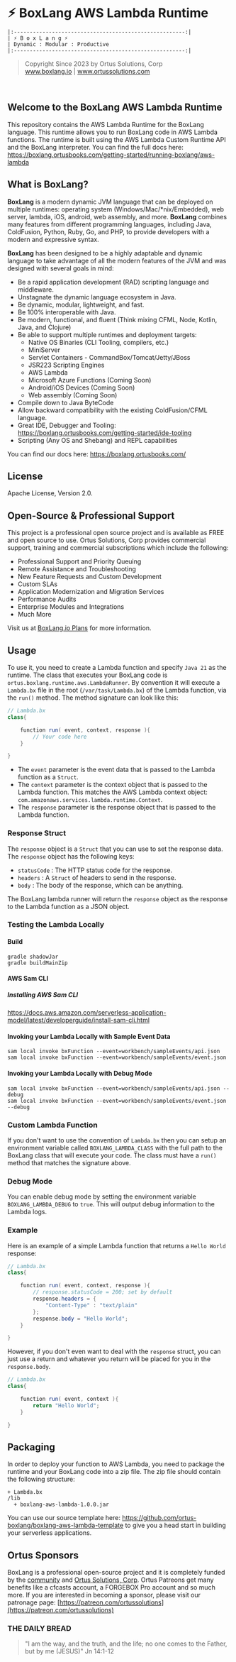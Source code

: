 # ⚡︎ BoxLang AWS Lambda Runtime

```
|:------------------------------------------------------:|
| ⚡︎ B o x L a n g ⚡︎
| Dynamic : Modular : Productive
|:------------------------------------------------------:|
```

<blockquote>
	Copyright Since 2023 by Ortus Solutions, Corp
	<br>
	<a href="https://www.boxlang.io">www.boxlang.io</a> |
	<a href="https://www.ortussolutions.com">www.ortussolutions.com</a>
</blockquote>

<p>&nbsp;</p>

## Welcome to the BoxLang AWS Lambda Runtime

This repository contains the AWS Lambda Runtime for the BoxLang language. This runtime allows you to run BoxLang code in AWS Lambda functions. The runtime is built using the AWS Lambda Custom Runtime API and the BoxLang interpreter.  You can find the full docs here: https://boxlang.ortusbooks.com/getting-started/running-boxlang/aws-lambda

## What is BoxLang?

**BoxLang** is a modern dynamic JVM language that can be deployed on multiple runtimes: operating system (Windows/Mac/*nix/Embedded), web server, lambda, iOS, android, web assembly, and more. **BoxLang** combines many features from different programming languages, including Java, ColdFusion, Python, Ruby, Go, and PHP, to provide developers with a modern and expressive syntax.

**BoxLang** has been designed to be a highly adaptable and dynamic language to take advantage of all the modern features of the JVM and was designed with several goals in mind:

* Be a rapid application development (RAD) scripting language and middleware.
* Unstagnate the dynamic language ecosystem in Java.
* Be dynamic, modular, lightweight, and fast.
* Be 100% interoperable with Java.
* Be modern, functional, and fluent (Think mixing CFML, Node, Kotlin, Java, and Clojure)
* Be able to support multiple runtimes and deployment targets:
  * Native OS Binaries (CLI Tooling, compilers, etc.)
  * MiniServer
  * Servlet Containers - CommandBox/Tomcat/Jetty/JBoss
  * JSR223 Scripting Engines
  * AWS Lambda
  * Microsoft Azure Functions (Coming Soon)
  * Android/iOS Devices (Coming Soon)
  * Web assembly (Coming Soon)
* Compile down to Java ByteCode
* Allow backward compatibility with the existing ColdFusion/CFML language.
* Great IDE, Debugger and Tooling: https://boxlang.ortusbooks.com/getting-started/ide-tooling
* Scripting (Any OS and Shebang) and REPL capabilities

You can find our docs here: https://boxlang.ortusbooks.com/

## License

Apache License, Version 2.0.

## Open-Source & Professional Support

This project is a professional open source project and is available as FREE and open source to use.  Ortus Solutions, Corp provides commercial support, training and commercial subscriptions which include the following:

* Professional Support and Priority Queuing
* Remote Assistance and Troubleshooting
* New Feature Requests and Custom Development
* Custom SLAs
* Application Modernization and Migration Services
* Performance Audits
* Enterprise Modules and Integrations
* Much More

Visit us at [BoxLang.io Plans](https://boxlang.io/plans) for more information.

## Usage

To use it, you need to create a Lambda function and specify `Java 21` as the runtime. The class that executes your BoxLang code is `ortus.boxlang.runtime.aws.LambdaRunner`. By convention it will execute a `Lambda.bx` file in the root (`/var/task/Lambda.bx`) of the Lambda function, via the `run()` method. The method signature can look like this:

```java
// Lambda.bx
class{

	function run( event, context, response ){
		// Your code here
	}

}
```

- The `event` parameter is the event data that is passed to the Lambda function as a `Struct`.
- The `context` parameter is the context object that is passed to the Lambda function. This matches the AWS Lambda context object: `com.amazonaws.services.lambda.runtime.Context`.
- The `response` parameter is the response object that is passed to the Lambda function.

### Response Struct

The `response` object is a `Struct` that you can use to set the response data. The `response` object has the following keys:

- `statusCode` : The HTTP status code for the response.
- `headers` : A `Struct` of headers to send in the response.
- `body` : The body of the response, which can be anything.

The BoxLang lambda runner will return the `response` object as the response to the Lambda function as a JSON object.

### Testing the Lambda Locally

#### Build

```
gradle shadowJar
gradle buildMainZip
```

#### AWS Sam CLI

##### Installing AWS Sam CLI

https://docs.aws.amazon.com/serverless-application-model/latest/developerguide/install-sam-cli.html

#### Invoking your Lambda Locally with Sample Event Data

```
sam local invoke bxFunction --event=workbench/sampleEvents/api.json
sam local invoke bxFunction --event=workbench/sampleEvents/event.json
```

#### Invoking your Lambda Locally with Debug Mode

```
sam local invoke bxFunction --event=workbench/sampleEvents/api.json --debug
sam local invoke bxFunction --event=workbench/sampleEvents/event.json --debug
```

### Custom Lambda Function

If you don't want to use the convention of `Lambda.bx` then you can setup an environment variable called `BOXLANG_LAMBDA_CLASS` with the full path to the BoxLang class that will execute your code. The class must have a `run()` method that matches the signature above.

### Debug Mode

You can enable debug mode by setting the environment variable `BOXLANG_LAMBDA_DEBUG` to `true`. This will output debug information to the Lambda logs.

### Example

Here is an example of a simple Lambda function that returns a `Hello World` response:

```java
// Lambda.bx
class{

	function run( event, context, response ){
		// response.statusCode = 200; set by default
		response.headers = {
			"Content-Type" : "text/plain"
		};
		response.body = "Hello World";
	}

}
```

However, if you don't even want to deal with the `response` struct, you can just use a return and whatever you return will be placed for you in the `response.body`.

```java
// Lambda.bx
class{

	function run( event, context ){
		return "Hello World";
	}

}
```

## Packaging

In order to deploy your function to AWS Lambda, you need to package the runtime and your BoxLang code into a zip file. The zip file should contain the following structure:

```
+ Lambda.bx
/lib
  + boxlang-aws-lambda-1.0.0.jar
```

You can use our source template here: https://github.com/ortus-boxlang/boxlang-aws-lambda-template
to give you a head start in building your serverless applications.

## Ortus Sponsors

BoxLang is a professional open-source project and it is completely funded by the [community](https://patreon.com/ortussolutions) and [Ortus Solutions, Corp](https://www.ortussolutions.com). Ortus Patreons get many benefits like a cfcasts account, a FORGEBOX Pro account and so much more. If you are interested in becoming a sponsor, please visit our patronage page: [https://patreon.com/ortussolutions](https://patreon.com/ortussolutions)

### THE DAILY BREAD

> "I am the way, and the truth, and the life; no one comes to the Father, but by me (JESUS)" Jn 14:1-12

